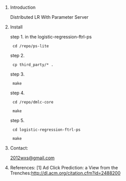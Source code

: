 1. Introduction

	Distributed LR With Parameter Server

2. Install

	step 1. in the logistic-regression-ftrl-ps 

		cd /repo/ps-lite

	step 2.

		cp third_party/* .

	step 3.

		make

	step 4.

		cd /repo/dmlc-core

		make

	step 5.

		cd logistic-regression-ftrl-ps

		make
    

3. Contact:

    2012wxs@gmail.com

4. References:
[1] Ad Click Prediction: a View from the Trenches:http://dl.acm.org/citation.cfm?id=2488200

